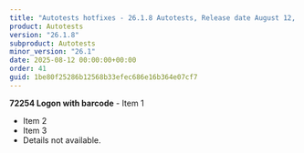 ```yaml
---
title: "Autotests hotfixes - 26.1.8 Autotests, Release date August 12, 2025 - Hotfixes"
product: Autotests
version: "26.1.8"
subproduct: Autotests
minor_version: "26.1"
date: 2025-08-12 00:00:00+00:00
order: 41
guid: 1be80f25286b12568b33efec686e16b364e07cf7
---
```


**72254 Logon with barcode** - Item 1- Item 2- Item 3- Details not available.
